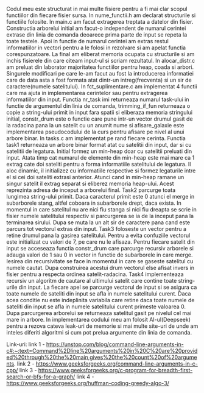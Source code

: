 Codul meu este structurat in mai multe fisiere pentru a fi mai clar scopul functiilor din fiecare fisier sursa. 
In nume_functii.h am declarat structurile si functiile folosite.
In main.c am facut extragerea treptata a datelor din fisier. Constructia arborelui initial am facut-o independent de numarul cerintei extrase din linia de comanda deoarece prima parte de input se repeta la toate testele. Apoi in functie de numarul cerintei am extras restul informatiilor in vectori pentru a le folosi in rezolvare si am apelat functia corespunzatoare. La final am eliberat memoria ocupata cu structurile si am inchis fisierele din care citeam input-ul si scriam rezultatul.
In alocar_distr.c am preluat din laborator majoritatea functiilor pentru heap, coada si arbori. Singurele modificari pe care le-am facut au fost la introducerea informatiei care de data asta a fost formata atat dintr-un intreg(frecventa) si un sir de caractere(numele satelitului).
In fct_suplimentare.c am implementat 4 functii care ma ajuta in implementarea cerintelor sau pentru extragerea informatiilor din input. Functia nr_task imi returneaza numarul task-ului in functie de argumentul din linia de comanda, trimming_if_fun returneaza o copie a string-ului primit in input fara spatii si eliberaza memoria stringului initial, constr_drum este o functie care pune intr-un vector drumul gasit de la radacina pana la un satelit cu un anumit nume si afisare_galaxie este implementarea pseudocodului de la curs pentru afisare pe nivel al unui arbore binar.
In tasks.c am implementat pe rand fiecare cerinta. 
Functia task1 returneaza un arbore binar format atat cu satelitii din input, dar si cu satelitii de legatura. Initial formez un min-heap doar cu satelitii preluati din input. Atata timp cat numarul de elemente din min-heap este mai mare ca 1 extrag cate doi sateliti pentru a forma informatiile satelitului de legatura. Il aloc dinamic, il initializez cu informatiile respective si formez legaturile intre el si cei doi sateliti extrasi anterior. Atunci cand in min-heap ramane un singur satelit il extrag separat si eliberez memoria heap-ului. Acest reprezinta adresa de inceput a arborelui final.
Task2 parcurge toata lungimea string-ului primit. Daca caracterul primit este 0 atunci el merge in subarborele stang, altfel coboara in subarborele drept, daca exista. In momentul in care satelitul nu are nici fiu stanga si nici fiu dreapta se scrie in fisier numele satelitului respectiv si parcurgerea se ia de la inceput pana la terminarea sirului. Dupa se muta la un alt sir de caractere pana cand este parcurs tot vectorul extras din input.
Task3 foloseste un vector pentru a retine drumul pana la gasirea satelitului. Pentru a evita confuziile vectorul este initializat cu valori de 7, pe care nu le afisaza. Pentru fiecare satelit din input se acceseaza functia constr_drum care parcurge recursiv arborele si adauga valori de 1 sau 0 in vector in functie de subarborele in care merge. Iesirea din recursivitate se face in momentul in care se gaseste satelitul cu numele cautat. Dupa construirea acestui drum vectorul else afisat invers in fisier pentru a respecta ordinea satelit-radacina.
Task4 implementeaza recursiv un algoritm de cautare al ultimului satelit care contine toate string-urile din input. La fiecare apel se parcurge vectorul de input si se asigura ca toate numele de sateliti din input se afla in numele satelitului curent. Daca acea conditie nu este indeplinita variabila care retine daca toate numele de sateliti din input se afla in numele satelitului curent primeste valoarea 0. Dupa parcurgerea arborelui se returneaza satelitul gasit pe nivelul cel mai mare in arbore.
In implementarea codului meu am folosit AI-ul(Deepseek) pentru a rezova cateva leak-uri de memorie si mai multe site-uri de unde am inteles diferiti algoritmi si cum pot prelua argumente din linia de comanda.

Link-uri:
link 1 - https://unstop.com/blog/command-line-arguments-in-c#:~:text=Command%2Dline%20arguments%20in%20C%20are%20provided%20through%20the%20main,gives%20the%20count%20of%20arguments.
link 2 - https://www.geeksforgeeks.org/command-line-arguments-in-c-cpp/
link 3 - https://www.geeksforgeeks.org/c-program-for-breadth-first-search-or-bfs-for-a-graph/
link 4 - https://www.geeksforgeeks.org/huffman-coding-greedy-algo-3/
 
